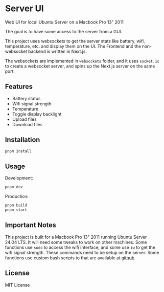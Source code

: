 # Server UI
Web UI for local Ubuntu Server on a Macbook Pro 13" 2011

The goal is to have some access to the server from a GUI.

This project uses websockets to get the server stats like battery, wifi, temperature, etc. and display them on the UI.
The Frontend and the non-websocket backend is written in Next.js.

The websockets are implemented in `websockets` folder, and it uses `socket.io` to create a websocket server, and spins up the Next.js server on the same port.

## Features

- Battery status
- Wifi signal strength
- Temperature
- Toggle display backlight
- Upload files
- Download files


## Installation

```bash
pnpm install
```

## Usage

Development:

```bash
pnpm dev
```

Production:

```bash
pnpm build
pnpm start
```

## Important Notes

This project is built for a Macbook Pro 13" 2011 running Ubuntu Server 24.04 LTS. It will need some tweaks to work on other machines.
Some functions use `sudo` to access the wifi interface, and some use `iw` to get the wifi signal strength. These commands need to be setup on the server. Some functions use custom bash scripts to that are available at [github](https://github.com/seifmegahed/bash-scripts).

## License

MIT License